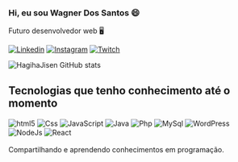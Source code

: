 ### Hi, eu sou Wagner Dos Santos 😄 
Futuro desenvolvedor web  🖥️

[![Linkedin](https://img.shields.io/badge/LinkedIn-0077B5?style=for-the-badge&logo=linkedin&logoColor=white)](https://www.linkedin.com/in/wagner-dos-santos-3a0993259/)
[![Instagram](https://img.shields.io/badge/Instagram-E4405F?style=for-the-badge&logo=instagram&logoColor=white)](https://www.instagram.com/wagner_dq/)
[![Twitch](https://img.shields.io/badge/Twitch-9146FF?style=for-the-badge&logo=twitch&logoColor=white)](https://www.twitch.tv/hagiha_jisen)

![HagihaJisen GitHub stats](https://github-readme-stats.vercel.app/api?username=HagihaJisen&show_icons=true&theme=gruvbox)



## Tecnologias que tenho conhecimento até o momento 
<div style="display: inline_block"</br>
<img align="center" alt="html5" src="https://img.shields.io/badge/HTML5-E34F26?style=for-the-badge&logo=html5&logoColor=white">
<img align="center" alt="Css" src="https://img.shields.io/badge/CSS-239120?&style=for-the-badge&logo=css3&logoColor=white">
<img align="center" alt="JavaScript" src="https://img.shields.io/badge/JavaScript-F7DF1E?style=for-the-badge&logo=javascript&logoColor=black">
<img align="center" alt="Java" src="https://img.shields.io/badge/Java-ED8B00?style=for-the-badge&logo=java&logoColor=white">
<img align="center" alt="Php" src="https://img.shields.io/badge/PHP-777BB4?style=for-the-badge&logo=php&logoColor=white">
<img align="center" alt="MySql" src="https://img.shields.io/badge/MySQL-00000F?style=for-the-badge&logo=mysql&logoColor=white">
<img align="center" alt="WordPress" src="https://img.shields.io/badge/Wordpress-21759B?style=for-the-badge&logo=wordpress&logoColor=white">
<img align="center" alt="NodeJs" src="https://img.shields.io/badge/Node.js-43853D?style=for-the-badge&logo=node.js&logoColor=white">
<img align="center" alt="React" src="https://img.shields.io/badge/React-20232A?style=for-the-badge&logo=react&logoColor=61DAFB">

</div></br>
Compartilhando e aprendendo conhecimentos em programação. 



